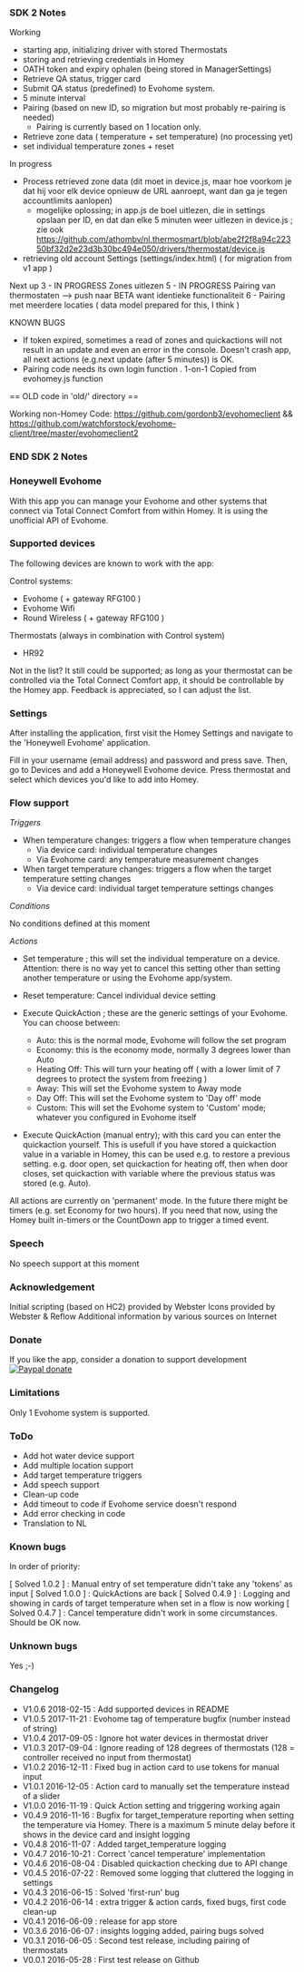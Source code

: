 ### SDK 2 Notes ###

Working

- starting app, initializing driver with stored Thermostats
- storing and retrieving credentials in Homey
- OATH token and expiry ophalen (being stored in ManagerSettings)
- Retrieve QA status, trigger card
- Submit QA status (predefined) to Evohome system.
- 5 minute interval
- Pairing (based on new ID, so migration but most probably re-pairing is needed)
    - Pairing is currently based on 1 location only.
- Retrieve zone data ( temperature + set temperature) (no processing yet)
- set individual temperature zones + reset

In progress

- Process retrieved zone data (dit moet in device.js, maar hoe voorkom je dat hij voor elk device opnieuw de URL aanroept, want dan ga je tegen accountlimits aanlopen)
  - mogelijke oplossing; in app.js de boel uitlezen, die in settings opslaan per ID, en dat dan elke 5 minuten weer uitlezen in device.js ; zie ook https://github.com/athombv/nl.thermosmart/blob/abe2f2f8a94c22350bf32d2e23d3b30bc494e050/drivers/thermostat/device.js
- retrieving old account Settings (settings/index.html) ( for migration from v1 app )

Next up
3 - IN PROGRESS Zones uitlezen
5 - IN PROGRESS Pairing van thermostaten --> push naar BETA want identieke functionaliteit
6 - Pairing met meerdere locaties ( data model prepared for this, I think )

KNOWN BUGS

- If token expired, sometimes a read of zones and quickactions will not result in an update and even an error in the console. Doesn't crash app, all next actions (e.g.next update (after 5 minutes)) is OK.
- Pairing code needs its own login function . 1-on-1 Copied from evohomey.js function

== OLD code in 'old/' directory ==

Working non-Homey Code: https://github.com/gordonb3/evohomeclient && https://github.com/watchforstock/evohome-client/tree/master/evohomeclient2

### END SDK 2 Notes ###

### Honeywell Evohome

With this app you can manage your Evohome and other systems that connect via Total Connect Comfort from within Homey. It is using the unofficial API of Evohome.

### Supported devices

The following devices are known to work with the app:

Control systems:

- Evohome ( + gateway RFG100 )
- Evohome Wifi
- Round Wireless ( + gateway RFG100 )

Thermostats (always in combination with Control system)

- HR92

Not in the list? It still could be supported; as long as your thermostat can be controlled via the Total Connect Comfort app, it should be controllable by the Homey app. Feedback is appreciated, so I can adjust the list.

### Settings
After installing the application, first visit the Homey Settings and navigate to the 'Honeywell Evohome' application.

Fill in your username (email address) and password and press save. Then, go to Devices and add a Honeywell Evohome device. Press thermostat and select which devices you'd like to add into Homey.

### Flow support

*Triggers*

- When temperature changes: triggers a flow when temperature changes
    - Via device card: individual temperature changes
    - Via Evohome card: any temperature measurement changes
- When target temperature changes: triggers a flow when the target temperature setting changes
    - Via device card: individual target temperature settings changes

*Conditions*

No conditions defined at this moment

*Actions*

- Set temperature ; this will set the individual temperature on a device. Attention: there is no way yet to cancel this setting other than setting another temperature or using the Evohome app/system.

- Reset temperature: Cancel individual device setting

- Execute QuickAction ; these are the generic settings of your Evohome. You can choose between:
    - Auto: this is the normal mode, Evohome will follow the set program
    - Economy: this is the economy mode, normally 3 degrees lower than Auto
    - Heating Off: This will turn your heating off ( with a lower limit of 7 degrees to protect the system from freezing )
    - Away: This will set the Evohome system to Away mode
    - Day Off: This will set the Evohome system to 'Day off' mode
    - Custom: This will set the Evohome system to 'Custom' mode; whatever you configured in Evohome itself

- Execute QuickAction (manual entry); with this card you can enter the quickaction yourself. This is usefull if you have stored a quickaction value in a variable in Homey, this can be used e.g. to restore a previous setting. e.g. door open, set quickaction for heating off, then when door closes, set quickaction with variable where the previous status was stored (e.g. Auto).

All actions are currently on 'permanent' mode. In the future there might be timers (e.g. set Economy for two hours). If you need that now, using the Homey built in-timers or the CountDown app to trigger a timed event.

### Speech

No speech support at this moment

### Acknowledgement

Initial scripting (based on HC2) provided by Webster
Icons provided by Webster & Reflow
Additional information by various sources on Internet

### Donate

If you like the app, consider a donation to support development  
[![Paypal donate][pp-donate-image]][pp-donate-link]

### Limitations

Only 1 Evohome system is supported.

### ToDo

- Add hot water device support
- Add multiple location support
- Add target temperature triggers
- Add speech support
- Clean-up code
- Add timeout to code if Evohome service doesn't respond
- Add error checking in code
- Translation to NL

### Known bugs

In order of priority:

[ Solved 1.0.2 ] : Manual entry of set temperature didn't take any 'tokens' as input
[ Solved 1.0.0 ] : QuickActions are back
[ Solved 0.4.9 ] : Logging and showing in cards of target temperature when set in a flow is now working
[ Solved 0.4.7 ] : Cancel temperature didn't work in some circumstances. Should be OK now.

### Unknown bugs

Yes ;-)

### Changelog

- V1.0.6 2018-02-15 : Add supported devices in README
- V1.0.5 2017-11-21 : Evohome tag of temperature bugfix (number instead of string)
- V1.0.4 2017-09-05 : Ignore hot water devices in thermostat driver
- V1.0.3 2017-09-04 : Ignore reading of 128 degrees of thermostats (128 = controller received no input from thermostat)
- V1.0.2 2016-12-11 : Fixed bug in action card to use tokens for manual input
- V1.0.1 2016-12-05 : Action card to manually set the temperature instead of a slider
- V1.0.0 2016-11-19 : Quick Action setting and triggering working again
- V0.4.9 2016-11-16 : Bugfix for target_temperature reporting when setting the temperature via Homey. There is a maximum 5 minute delay before it shows in the device card and insight logging
- V0.4.8 2016-11-07 : Added target_temperature logging
- V0.4.7 2016-10-21 : Correct 'cancel temperature' implementation
- V0.4.6 2016-08-04 : Disabled quickaction checking due to API change
- V0.4.5 2016-07-22 : Removed some logging that cluttered the logging in settings
- V0.4.3 2016-06-15 : Solved 'first-run' bug
- V0.4.2 2016-06-14 : extra trigger & action cards, fixed bugs, first code clean-up
- V0.4.1 2016-06-09 : release for app store
- V0.3.6 2016-06-07 : insights logging added, pairing bugs solved
- V0.3.1 2016-06-05 : Second test release, including pairing of thermostats
- V0.0.1 2016-05-28 : First test release on Github

[pp-donate-link]: https://www.paypal.com/cgi-bin/webscr?cmd=_donations&business=ralf%40iae%2enl&lc=GB&item_name=homey%2devohome&item_number=homey%2devohome&currency_code=EUR&bn=PP%2dDonationsBF%3abtn_donateCC_LG%2egif%3aNonHosted
[pp-donate-image]: https://www.paypalobjects.com/en_US/i/btn/btn_donateCC_LG.gif
